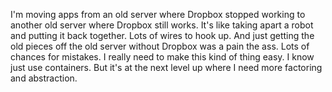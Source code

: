 I'm moving apps from an old server where Dropbox stopped working to another old server where Dropbox still works. It's like taking apart a robot and putting it back together. Lots of wires to hook up. And just getting the old pieces off the old server without Dropbox was a pain the ass. Lots of chances for mistakes. I really need to make this kind of thing easy. I know just use containers. But it's at the next level up where I need more factoring and abstraction. 
